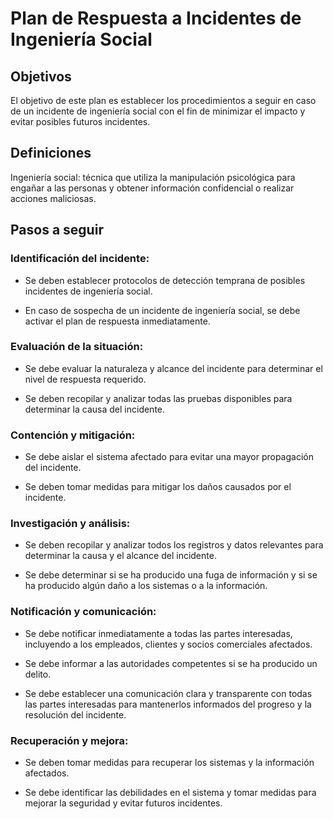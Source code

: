 # Plan de Respuesta a Incidentes de Ingeniería Social
## Objetivos

El objetivo de este plan es establecer los procedimientos a seguir en caso de un incidente de ingeniería social con el fin de minimizar el impacto y evitar posibles futuros incidentes.

## Definiciones

Ingeniería social: técnica que utiliza la manipulación psicológica para engañar a las personas y obtener información confidencial o realizar acciones maliciosas.

## Pasos a seguir
### Identificación del incidente:

- Se deben establecer protocolos de detección temprana de posibles incidentes de ingeniería social.

- En caso de sospecha de un incidente de ingeniería social, se debe activar el plan de respuesta inmediatamente.

### Evaluación de la situación:

- Se debe evaluar la naturaleza y alcance del incidente para determinar el nivel de respuesta requerido.

- Se deben recopilar y analizar todas las pruebas disponibles para determinar la causa del incidente.

### Contención y mitigación:

- Se debe aislar el sistema afectado para evitar una mayor propagación del incidente.

- Se deben tomar medidas para mitigar los daños causados por el incidente.

### Investigación y análisis:

- Se deben recopilar y analizar todos los registros y datos relevantes para determinar la causa y el alcance del incidente.

- Se debe determinar si se ha producido una fuga de información y si se ha producido algún daño a los sistemas o a la información.

### Notificación y comunicación:

- Se debe notificar inmediatamente a todas las partes interesadas, incluyendo a los empleados, clientes y socios comerciales afectados.

- Se debe informar a las autoridades competentes si se ha producido un delito.

- Se debe establecer una comunicación clara y transparente con todas las partes interesadas para mantenerlos informados del progreso y la resolución del incidente.

### Recuperación y mejora:

- Se deben tomar medidas para recuperar los sistemas y la información afectados.

- Se debe identificar las debilidades en el sistema y tomar medidas para mejorar la seguridad y evitar futuros incidentes.
